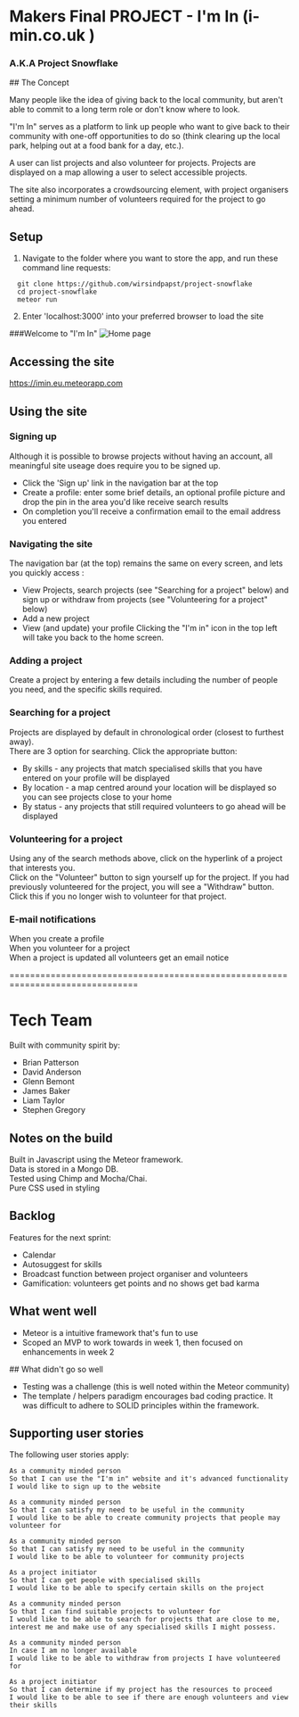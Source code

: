 # Makers Final PROJECT - I'm In (i-min.co.uk )
### A.K.A Project Snowflake

## The Concept

Many people like the idea of giving back to the local community, but aren't able to commit to a long term role or don't know where to look.

"I'm In" serves as a platform to link up people who want to give back to their community with one-off opportunities to do so (think clearing up the local park, helping out at a food bank for a day, etc.).  

A user can list projects and also volunteer for projects. Projects are displayed on a map allowing a user to select accessible projects. 

The site also incorporates a crowdsourcing element, with project organisers setting a minimum number of volunteers required for the project to go ahead.

## Setup

1) Navigate to the folder where you want to store the app, and run these command line requests:

```
  git clone https://github.com/wirsindpapst/project-snowflake
  cd project-snowflake
  meteor run
```

2) Enter 'localhost:3000' into your preferred browser to load the site

###Welcome to "I'm In"
![Home page](http://i.imgur.com/HadrXnD.png)

## Accessing the site

https://imin.eu.meteorapp.com


## Using the site

### Signing up
Although it is possible to browse projects without having an account, all meaningful site useage does require you to be signed up.
  * Click the 'Sign up' link in the navigation bar at the top
  * Create a profile: enter some brief details, an optional profile picture and drop the pin in the area you'd like receive search results
  * On completion you'll receive a confirmation email to the email address you entered

### Navigating the site

The navigation bar (at the top) remains the same on every screen, and lets you quickly access :
* View Projects, search projects (see "Searching for a project" below) and sign up or withdraw from projects (see "Volunteering for a project" below)    
* Add a new project  
* View (and update) your profile
Clicking the "I'm in" icon in the top left will take you back to the home screen.

### Adding a project
Create a project by entering a few details including the number of people you need, and the specific skills required.

### Searching for a project
Projects are displayed by default in chronological order (closest to furthest away).  
There are 3 option for searching. Click the appropriate button:
 * By skills - any projects that match specialised skills that you have entered on your profile will be displayed
 * By location - a map centred around your location will be displayed so you can see projects close to your home 
 * By status -  any projects that still required volunteers to go ahead will be displayed  
 

### Volunteering for a project
Using any of the search methods above, click on the hyperlink of a project that interests you.  
Click on the "Volunteer" button to sign yourself up for the project.
If you had previously volunteered for the project, you will see a "Withdraw" button. Click this if you no longer wish to volunteer for that project.

### E-mail notifications
When you create a profile  
When you volunteer for a project  
When a project is updated all volunteers get an email notice  

===============================================================================

# Tech Team

Built with community spirit by:

 - Brian Patterson
 - David Anderson
 - Glenn Bemont
 - James Baker
 - Liam Taylor
 - Stephen Gregory

## Notes on the build
Built in Javascript using the Meteor framework.  
Data is stored in a Mongo DB.  
Tested using Chimp and Mocha/Chai.  
Pure CSS used in styling  

## Backlog

Features for the next sprint:

* Calendar
* Autosuggest for skills
* Broadcast function between project organiser and volunteers
* Gamification: volunteers get points and no shows get bad karma

## What went well

* Meteor is a intuitive framework that's fun to use
* Scoped an MVP to work towards in week 1, then focused on enhancements in week 2

## What didn't go so well

* Testing was a challenge (this is well noted within the Meteor community)
* The template / helpers paradigm encourages bad coding practice. It was difficult to adhere to SOLID principles within the framework.

## Supporting user stories

The following user stories apply:
```
As a community minded person
So that I can use the "I'm in" website and it's advanced functionality
I would like to sign up to the website
```
```
As a community minded person
So that I can satisfy my need to be useful in the community
I would like to be able to create community projects that people may volunteer for  
``` 
```
As a community minded person
So that I can satisfy my need to be useful in the community
I would like to be able to volunteer for community projects
```
```
As a project initiator
So that I can get people with specialised skills 
I would like to be able to specify certain skills on the project   
``` 
```
As a community minded person
So that I can find suitable projects to volunteer for
I would like to be able to search for projects that are close to me, interest me and make use of any specialised skills I might possess. 
``` 
```
As a community minded person
In case I am no longer available
I would like to be able to withdraw from projects I have volunteered for
``` 
```
As a project initiator
So that I can determine if my project has the resources to proceed
I would like to be able to see if there are enough volunteers and view their skills 
``` 
